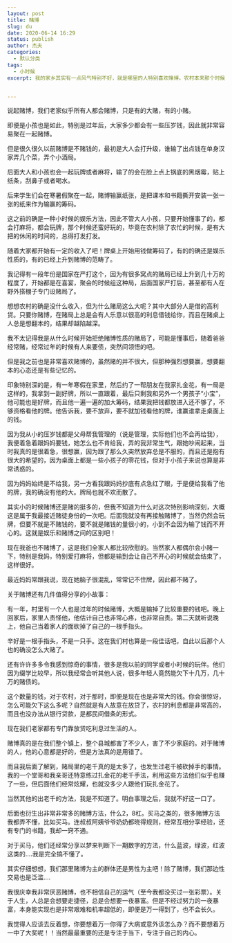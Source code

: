 ```yaml
---
layout: post
title: 赌博
slug: du
date: 2020-06-14 16:29
status: publish
author: 杰夫
categories: 
  - 默认分类
tags: 
  - 小时候
excerpt: 我的家乡其实有一点风气特别不好，就是哪里的人特别喜欢赌博。农村本来那个时候收入就很少，大多都是外出务工赚钱，赚钱不易，但是我却经常能听到很多年轻人输了十几W的八卦新闻，也不是自己挣得，是借的。想想，我小时候也特别入迷赌博。


---
```


说起赌博，我们老家似乎所有人都会赌博，只是有的大赌，有的小赌。

即便是小孩也是如此，特别是过年后，大家多少都会有一些压岁钱，因此就非常容易聚在一起赌博。

但是很久很久以前赌博是不赌钱的，最初是大人会打升级，谁输了出点钱在单身汉家弄几个菜，弄个小酒局。

后面大人和小孩也会一起玩牌或者麻将，输了的会在脸上点上锅底的黑烟霉，贴上纸条，刮鼻子或者喝水。

后来学生们会在寒暑假聚在一起，赌博输赢纸张，是把课本和书籍撕开安装一张一张的纸来作为输赢的筹码。

这之前的确是一种小时候的娱乐方法，因此不管大人小孩，只要开始懂事了的，都会打麻将，都会玩牌，那个时候还蛮好玩的，毕竟在农村除了农忙的时候，是有大把的休闲的时间的，总得打发打发。

随着大家都开始有一定的收入了吧！牌桌上开始用钱做筹码了，有的的确还是娱乐性质的，有的已经上升到赌博的范畴了。

我记得有一段年份是国家在严打这个，因为有很多窝点的赌局已经上升到几十万的程度了，开始都是在喜宴，聚会的时候组这种局，后面国家严打后，甚至都有人在野外搭棚子专门设赌局了。

想想农村的确是没什么收入，但为什么赌局这么大呢？其中大部分人是借的高利贷。只要你赌博，在赌局上总是会有人乐意以很高的利息借钱给你，而且在赌桌上人总是想翻本的，结果却越陷越深。

我不太记得我是从什么时候开始拒绝赌博性质的赌局了，可能是懂事后，随着爸爸经常赌，经常过年的时候有人来要债，突然间领悟的吧。

但是我之前也是非常喜欢赌博的，虽然赌的并不很大，但那种强烈想要赢，想要翻本的心态还是有些记忆的。

印象特别深的是，有一年寒假在家里，然后约了一帮朋友在我家扎金花，有一局是这样的，我拿到一副好牌，所以一直跟着，最后只剩我和另外一个男孩子“小宝”，他可能也是好牌，而且他一遍一遍的加大筹码，结果我把钱都放进入还不够了，不够资格看他的牌。他告诉我，要不放弃，要不就加钱看他的牌，谁赢谁拿走桌面上的钱。

因为我从小的压岁钱都是父母帮我管理的（说是管理，实际他们也不会再给我），我便着急着跟妈妈要钱，她怎么也不肯给我，弄的我非常生气，跟她吵闹起来，当时我真的是很着急，很想赢，因为跟了那么久突然放弃总是不服的，而且还是抱有很大的希望的，因为桌面上都是一些小孩子的零花钱，但对于小孩子来说也算是非常诱惑的。

因为妈妈始终是不给我，另一方看我跟妈妈抄底有点急红了眼，于是便给我看了他的牌，我的确没有他的大。牌局也就不欢而散了。

其实小的时候赌博还是赌的挺多的，但我不知道为什么对这次特别影响深刻，大概这是属于我最接近赌徒身份的一次吧。后面我就没有再接触赌博了，当然仍然会玩牌，但要不就是不赌钱的，要不就是赌钱的量很小的，小到不会因为输了钱而不开心的。这就是娱乐和赌博之间的区别吧！

现在我爸也不赌博了，这是我们全家人都比较欣慰的。当然家人都偶尔会小赌一下，特别是我妈，特别爱打麻将，但都是输到会让自己不开心的时候就会结束了，这样很好。

最近妈妈常跟我说，现在她脑子很混乱，常常记不住牌，因此都不赌了。

关于赌博还有几件值得分享的小故事：

有一年，村里有一个人也是过年的时候赌博，大概是输掉了比较重要的钱吧。晚上回家后，家里人责怪他，他估计自己也非常心疼，也非常自责。第二天就听说晚上，他自己当着家人的面砍掉了自己的一根手指头。

辛好是一根手指头，不是一只手。这在我们村也算是一段佳话吧，自此以后那个人也的确没怎么大赌了。

还有许许多多令我感到惊奇的事情，很多是我以前的同学或者小时候的玩伴。他们因为缀学比较早，所以我经常会听其他人说，很多年轻人竟然能欠下十几万，几十万的赌债的。

这个数量的钱，对于农村，对于那时，即便是现在也是非常大的钱。你会很惊讶，怎么可能欠下这么多呢？自然就是有人故意在放贷了，农村的利息都是非常高的，而且也没办法从银行贷款，是都民间借条的形式。

现在我们老家都有专门靠放贷吃利息过生活的人。

赌博真的是在我们整个镇上，整个县城都害了不少人，害了不少家庭的。对于赌博的人，他的心意都是好的，但是方法真的是用错了。

而且我后面了解到，赌局里的老千真的是太多了，也发生过老千被砍掉手的事情。我的一个堂哥和我亲哥还特意练过扎金花的老千手法，利用这些方法他们似乎也赚了一些，但后面他们经常炫耀，也就没多少人跟他们玩扎金花了。

当然其他的出老千的方法，我是不知道了。明白事理之后，我就不好这一口了。

后面也衍生出非常非常多的赌博方法，什么2，8杠。买马之类的，很多赌博方法我都弄不懂，比如买马。连叔叔阿姨爷爷奶奶都晓得规则，经常互相分享经验，还有专门的书籍，我却一窍不通。

对于买马，他们还经常分享以梦来判断下一期数字的方法，什么蓝波，绿波，红波这类的....我是完全搞不懂了。

其实仔细想想，我们那里赌博为主的群体还是男性为主吧！除了赌博，我们那边性交易也是泛滥....

我很庆幸我非常厌恶赌博，也不相信自己的运气（至今我都没买过一张彩票）。关于人生，人总是会想要走捷径，总是会想要一夜暴富。但是不经过努力的一夜暴富，本身能实现也是非常艰难和机率超低的，即便是万一得到了，也不会长久。

我觉得人应该去反着想，你要想着万一你得了大病或意外该怎么办？而不要想着万一中了大奖呢！！当然最最重要的还是专注于当下，专注于自己的内心。

